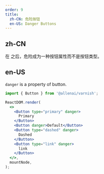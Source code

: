 ```yaml
---
order: 9
title:
  zh-CN: 危险按钮
  en-US: Danger Buttons
---
```


## zh-CN

在 之后，危险成为一种按钮属性而不是按钮类型。

## en-US

`danger` is a property of button.

```jsx
import { Button } from '@allenai/varnish';

ReactDOM.render(
  <>
    <Button type="primary" danger>
      Primary
    </Button>
    <Button danger>Default</Button>
    <Button type="dashed" danger>
      Dashed
    </Button>
    <Button type="link" danger>
      link
    </Button>
  </>,
  mountNode,
);
```
